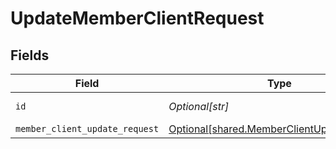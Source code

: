 # UpdateMemberClientRequest


## Fields

| Field                                                                                              | Type                                                                                               | Required                                                                                           | Description                                                                                        |
| -------------------------------------------------------------------------------------------------- | -------------------------------------------------------------------------------------------------- | -------------------------------------------------------------------------------------------------- | -------------------------------------------------------------------------------------------------- |
| `id`                                                                                               | *Optional[str]*                                                                                    | :heavy_check_mark:                                                                                 | Unique identifier                                                                                  |
| `member_client_update_request`                                                                     | [Optional[shared.MemberClientUpdateRequest]](undefined/models/shared/memberclientupdaterequest.md) | :heavy_minus_sign:                                                                                 | N/A                                                                                                |